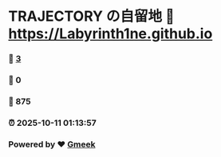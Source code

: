 # TRAJECTORY の自留地 :link: https://Labyrinth1ne.github.io 
### :page_facing_up: [3](https://Labyrinth1ne.github.io/tag.html) 
### :speech_balloon: 0 
### :hibiscus: 875 
### :alarm_clock: 2025-10-11 01:13:57 
### Powered by :heart: [Gmeek](https://github.com/Meekdai/Gmeek)
